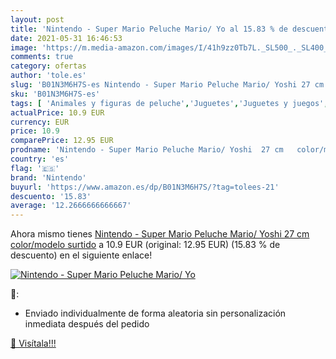 ```yaml
---
layout: post
title: 'Nintendo - Super Mario Peluche Mario/ Yo al 15.83 % de descuento'
date: 2021-05-31 16:46:53
image: 'https://m.media-amazon.com/images/I/41h9zz0Tb7L._SL500_._SL400_.jpg'
comments: true
category: ofertas
author: 'tole.es'
slug: 'B01N3M6H7S-es Nintendo - Super Mario Peluche Mario/ Yoshi 27 cm...'
sku: 'B01N3M6H7S-es'
tags: [ 'Animales y figuras de peluche','Juguetes','Juguetes y juegos','Peluches','nintendo', ]
actualPrice: 10.9 EUR
currency: EUR
price: 10.9
comparePrice: 12.95 EUR
prodname: 'Nintendo - Super Mario Peluche Mario/ Yoshi  27 cm   color/modelo surtido'
country: 'es'
flag: '🇪🇸'
brand: 'Nintendo'
buyurl: 'https://www.amazon.es/dp/B01N3M6H7S/?tag=tolees-21'
descuento: '15.83'
average: '12.2666666666667'
---
```


Ahora mismo tienes [Nintendo - Super Mario Peluche Mario/ Yoshi  27 cm   color/modelo surtido](https://www.amazon.es/dp/B01N3M6H7S/?tag=tolees-21) a 10.9 EUR (original: 12.95 EUR) (15.83 %  de descuento) en el siguiente enlace!

[![Nintendo - Super Mario Peluche Mario/ Yo](https://m.media-amazon.com/images/I/41h9zz0Tb7L._SL500_._SL400_.jpg)](https://www.amazon.es/dp/B01N3M6H7S/?tag=tolees-21)

🔎:

- Enviado individualmente de forma aleatoria sin personalización inmediata después del pedido

[🛒 Visítala!!!](https://www.amazon.es/dp/B01N3M6H7S/?tag=tolees-21)
